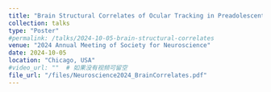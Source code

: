 ```yaml
---
title: "Brain Structural Correlates of Ocular Tracking in Preadolescent Children and Young Adults"
collection: talks
type: "Poster"
#permalink: /talks/2024-10-05-brain-structural-correlates
venue: "2024 Annual Meeting of Society for Neuroscience"
date: 2024-10-05
location: "Chicago, USA"
#video_url: ""  # 如果没有视频可留空
file_url: "/files/Neuroscience2024_BrainCorrelates.pdf"
---
```


